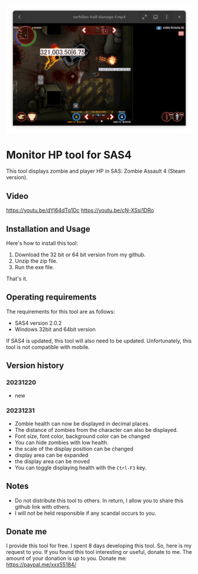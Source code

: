 ![boss hp and distance](images/boss_hp_distance.png?raw=true)

# Monitor HP tool for SAS4
This tool displays zombie and player HP in SAS: Zombie Assault 4 (Steam version).

## Video
https://youtu.be/dYl64dTq1Dc
https://youtu.be/cN-XSsi1DRo

## Installation and Usage
Here's how to install this tool:
1. Download the 32 bit or 64 bit version from my github.
2. Unzip the zip file.
3. Run the exe file.

That's it.

## Operating requirements
The requirements for this tool are as follows:
* SAS4 version 2.0.2
* Windows 32bit and 64bit version

If SAS4 is updated, this tool will also need to be updated.
Unfortunately, this tool is not compatible with mobile.

## Version history
### 20231220
* new
### 20231231
* Zombie health can now be displayed in decimal places.
* The distance of zombies from the character can also be displayed.
* Font size, font color, background color can be changed
* You can hide zombies with low health.
* the scale of the display position can be changed
* display area can be expanded
* the display area can be moved
* You can toggle displaying health with the `Ctrl-F3` key.

## Notes
* Do not distribute this tool to others. In return, I allow you to share this github link with others.
* I will not be held responsible if any scandal occurs to you.

## Donate me
I provide this tool for free.
I spent 8 days developing this tool.
So, here is my request to you.
If you found this tool interesting or useful, donate to me.
The amount of your donation is up to you.
Donate me: https://paypal.me/xxx55184/



